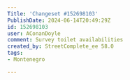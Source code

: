 ```yaml
---
Title: 'Changeset #152698103'
PublishDate: 2024-06-14T20:49:29Z
id: 152698103
user: AConanDoyle
comment: Survey toilet availabilities
created_by: StreetComplete_ee 58.0
tags:
- Montenegro

---
```


